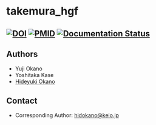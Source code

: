 # takemura_hgf
[![DOI](https://img.shields.io/badge/DOI-InPreparation-blue.svg?longCache=true)]()
[![PMID](https://img.shields.io/badge/PMID-InPreparation-orange.svg?longCache=true)]()
[![Documentation Status](https://readthedocs.org/projects/takemura-hgf/badge/?version=latest)](https://takemura-hgf.readthedocs.io/en/latest/?badge=latest)
---
## Authors
- Yuji Okano
- Yoshitaka Kase
- [Hideyuki Okano](mailto:hidokano@keio.jp)

## Contact
- Corresponding Author: [hidokano@keio.jp](mailto:hidokano@keio.jp)
